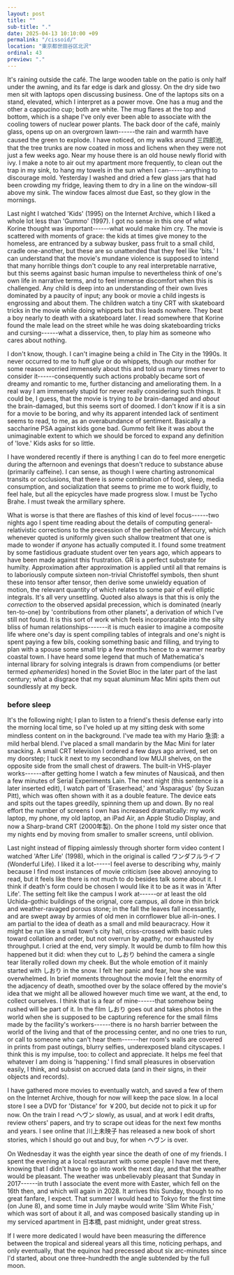 ```yaml
---
layout: post
title: ""
sub-title: "."
date: 2025-04-13 10:10:00 +09
permalink: "/cissoid/"
location: "東京都世田谷区北沢"
ordinal: 43
preview: "."
---
```


It's raining outside the café. The large wooden table on the patio is only half under the awning, and its far edge is dark and glossy. On the dry side two men sit with laptops open discussing business. One of the laptops sits on a stand, elevated, which I interpret as a power move. One has a mug and the other a cappucino cup; both are white. The mug flares at the top and bottom, which is a shape I've only ever been able to associate with the cooling towers of nuclear power plants. The back door of the café, mainly glass, opens up on an overgrown lawn------the rain and warmth have caused the green to explode. I have noticed, on my walks around 三四郎池, that the tree trunks are now coated in moss and lichens when they were not just a few weeks ago. Near my house there is an old house newly florid with ivy. I make a note to air out my apartment more frequently, to clean out the trap in my sink, to hang my towels in the sun when I can------anything to discourage mold. Yesterday I washed and dried a few glass jars that had been crowding my fridge, leaving them to dry in a line on the window-sill above my sink. The window faces almost due East, so they glow in the mornings.

Last night I watched 'Kids' (1995) on the Internet Archive, which I liked a whole lot less than 'Gummo' (1997). I got no sense in this one of what Korine thought was important------what would make him cry. The movie is scattered with moments of grace: the kids at times give money to the homeless, are entranced by a subway busker, pass fruit to a small child, cradle one-another, but these are so unattended that they feel like 'bits.' I can understand that the movie's mundane violence is supposed to intend that many horrible things don't couple to any real interpretable narrative, but this seems against basic human impulse to nevertheless think of one's own life in narrative terms, and to feel immense discomfort when this is challenged. Any child is deep into an understanding of their own lives dominated by a paucity of input; any book or movie a child ingests is engrossing and about them. The children watch a tiny CRT with skateboard tricks in the movie while doing whippets but this leads nowhere. They beat a boy nearly to death with a skateboard later. I read somewhere that Korine found the male lead on the street while he was doing skateboarding tricks and cursing------what a disservice, then, to play him as someone who cares about nothing.

I don't know, though. I can't imagine being a child in The City in the 1990s. It never occurred to me to huff glue or do whippets, though our mother for some reason worried immensely about this and told us many times never to consider it------consequently such actions probably became sort of dreamy and romantic to me, further distancing and ameliorating them. In a real way I am immensely stupid for never really considering such things. It could be, I guess, that the movie is trying to *be* brain-damaged and *about* the brain-damaged, but this seems sort of doomed. I don't know if it is a sin for a movie to be boring, and why its apparent intended lack of sentiment seems to read, to me, as an overabundance of sentiment. Basically a saccharine PSA against kids gone bad. Gummo felt like it was about the unimaginable extent to which we should be forced to expand any definition of 'love.' Kids asks for so little.

I have wondered recently if there is anything I can do to feel more energetic during the afternoon and evenings that doesn't reduce to substance abuse (primarily caffeine). I can sense, as though I were charting astronomical transits or occlusions, that there is *some* combination of food, sleep, media consumption, and socialization that seems to prime me to work fluidly, to feel hale, but all the epicycles have made progress slow. I must be Tycho Brahe. I must tweak the armillary sphere.

What is worse is that there are flashes of this kind of level focus------two nights ago I spent time reading about the details of computing general-relativistic corrections to the precession of the perihelion of Mercury, which whenever quoted is uniformly given such shallow treatment that one is made to wonder if *anyone* has actually computed it. I found some treatment by some fastidious graduate student over ten years ago, which appears to have been made against this frustration. GR is a perfect substrate for humilty. Approximation after approximation is applied until all that remains is to laboriously compute sixteen non-trivial Christoffel symbols, then shunt these into tensor after tensor, then derive some unwieldy equation of motion, the relevant quantity of which relates to some pair of evil elliptic integrals. It's all very unsettling. Quoted also always is that this is only the *correction* to the observed apsidal precession, which is dominated (nearly ten-to-one) by 'contributions from other planets', a derivation of which I've still not found. It is this sort of work which feels incorporatable into the silty bliss of human relationships-------it is much easier to imagine a composite life where one's day is spent compiling tables of integrals and one's night is spent paying a few bils, cooking something basic and filling, and trying to plan with a spouse some small trip a few months hence to a warmer nearby coastal town. I have heard some legend that much of Mathematica's internal library for solving integrals is drawn from compendiums (or better termed *ephemerides*) honed in the Soviet Bloc in the later part of the last century; what a disgrace that my squat aluminum Mac Mini spits them out soundlessly at my beck.

### before sleep

It's the following night; I plan to listen to a friend's thesis defense early into the morning local time, so I've holed up at my sitting desk with some mindless content on in the background. I've made tea with my Hario 急須: a mild herbal blend. I've placed a small mandarin by the Mac Mini for later snacking. A small CRT television I ordered a few days ago arrived, set on my doorstep; I tuck it next to my secondhand low MUJI shelves, on the opposite side from the small chest of drawers. The built-in VHS-player works------after getting home I watch a few minutes of Nausicaä, and then a few minutes of Serial Experiments Lain. The next night (this sentence is a later inserted edit), I watch part of 'Eraserhead,' and 'Asparagus' (by Suzan Pitt), which was often shown with it as a double feature. The device eats and spits out the tapes greedily, spinning them up and down. By no real effort the number of screens I own has increased dramatically: my work laptop, my phone, my old laptop, an iPad Air, an Apple Studio Display, and now a Sharp-brand CRT (2000年製). On the phone I told my sister once that my nights end by moving from smaller to smaller screens, until oblivion.

Last night instead of flipping aimlessly through shorter form video content I watched 'After Life' (1998), which in the original is called ワンダフルライフ (Wonderful Life). I liked it a lot------I feel averse to describing why, mainly because I find most instances of movie criticism (see above) annoying to read, but it feels like there is not much to do besides talk some about it. I think if death's form could be chosen I would like it to be as it was in 'After Life'. The setting felt like the campus I work at------or at least the old Uchida-gothic buildings of the orignal, core campus, all done in thin brick and weather-ravaged porous stone; in the fall the leaves fall incessantly, and are swept away by armies of old men in cornflower blue all-in-ones. I am partial to the idea of death as a small and mild beauracracy. How it might be run like a small town's city hall, criss-crossed with basic rules toward collation and order, but not overrun by apathy, nor exhausted by throughput. I cried at the end, very simply. It would be dumb to film how this happened but it did: when they cut to しおり behind the camera a single tear literally rolled down my cheek. But the whole emotion of it mainly started with しおり in the snow. I felt her panic and fear, how she was overwhelmed. In brief moments throughout the movie I felt the enormity of the adjacency of death, smoothed over by the solace offered by the movie's idea that we might all be allowed however much time we want, at the end, to collect ourselves. I think that is a fear of mine------that somehow being rushed will be part of it. In the film しおり goes out and takes photos in the world when she is supposed to be capturing reference for the small films made by the facility's workers------there is no harsh barrier between the world of the living and that of the processing center, and no one tries to run, or call to someone who can't hear them------her room's walls are covered in prints from past outings, blurry selfies, underexposed bland cityscapes. I think this is my impulse, too: to collect and appreciate. It helps me feel that whatever I am doing is 'happening.' I find small pleasures in observation easily, I think, and subsist on accrued data (and in their signs, in their objects and records).

I have gathered more movies to eventually watch, and saved a few of them on the Internet Archive, though for now will keep the pace slow. In a local store I see a DVD for 'Distance' for ￥200, but decide not to pick it up for now. On the train I read ヘヴン slowly, as usual, and at work I edit drafts, review others' papers, and try to scrape out ideas for the next few months and years. I see online that 川上未映子 has released a new book of short stories, which I should go out and buy, for when ヘヴン is over.

On Wednesday it was the eighth year since the death of one of my friends. I spent the evening at a local restaurant with some people I have met there, knowing that I didn't have to go into work the next day, and that the weather would be pleasant. The weather was unbelievably pleasant that Sunday in 2017------in truth I associate the event more with Easter, which fell on the 16th then, and which will again in 2028. It arrives this Sunday, though to no great fanfare, I expect. That summer I would head to Tokyo for the first time (on June 8), and some time in July maybe would write 'Slim White Fish,' which was sort of about it all, and was composed basically standing up in my serviced apartment in 日本橋, past midnight, under great stress.

If I were more dedicated I would have been measuring the difference between the tropical and sidereal years all this time, noticing perhaps, and only eventually, that the equinox had precessed about six arc-minutes since I'd started, about one three-hundredth the angle subtended by the full moon.
